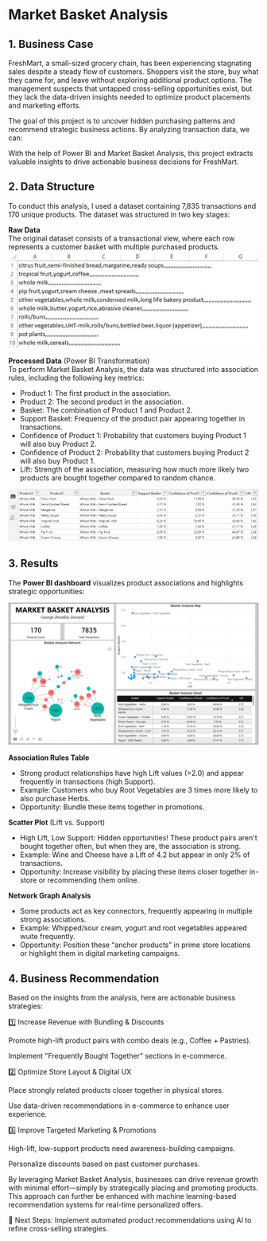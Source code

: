 # Market Basket Analysis

## 1. Business Case

FreshMart, a small-sized grocery chain, has been experiencing stagnating sales despite a steady flow of customers. Shoppers visit the store, buy what they came for, and leave without exploring additional product options. The management suspects that untapped cross-selling opportunities exist, but they lack the data-driven insights needed to optimize product placements and marketing efforts.

The goal of this project is to uncover hidden purchasing patterns and recommend strategic business actions. By analyzing transaction data, we can:

With the help of Power BI and Market Basket Analysis, this project extracts valuable insights to drive actionable business decisions for FreshMart.

## 2. Data Structure

To conduct this analysis, I used a dataset containing 7,835 transactions and 170 unique products. The dataset was structured in two key stages:

**Raw Data**\
The original dataset consists of a transactional view, where each row represents a customer basket with multiple purchased products.
![image alt](https://github.com/GeorgeWLZD/market_basket_analysis/blob/fa688c1e3a50ff7950598a0691479e94ac9af9ee/img/data1.JPG)

**Processed Data** (Power BI Transformation)\
To perform Market Basket Analysis, the data was structured into association rules, including the following key metrics:
- Product 1: The first product in the association.
- Product 2: The second product in the association.
- Basket: The combination of Product 1 and Product 2.
- Support Basket: Frequency of the product pair appearing together in transactions.
- Confidence of Product 1: Probability that customers buying Product 1 will also buy Product 2.
- Confidence of Product 2: Probability that customers buying Product 2 will also buy Product 1.
- Lift: Strength of the association, measuring how much more likely two products are bought together compared to random chance.

![image alt](https://github.com/GeorgeWLZD/market_basket_analysis/blob/fa688c1e3a50ff7950598a0691479e94ac9af9ee/img/data2.JPG)

## 3. Results

The **Power BI dashboard** visualizes product associations and highlights strategic opportunities:

![image alt](https://github.com/GeorgeWLZD/market_basket_analysis/blob/3245c4a11cd008c2adbbffd1bd59fbf45a766809/img/viz.JPG)

**Association Rules Table**
- Strong product relationships have high Lift values (>2.0) and appear frequently in transactions (high Support).
- Example: Customers who buy Root Vegetables are 3 times more likely to also purchase Herbs.
- Opportunity: Bundle these items together in promotions.

**Scatter Plot** (Lift vs. Support)
- High Lift, Low Support: Hidden opportunities! These product pairs aren't bought together often, but when they are, the association is strong.
- Example: Wine and Cheese have a Lift of 4.2 but appear in only 2% of transactions.
- Opportunity: Increase visibility by placing these items closer together in-store or recommending them online.

**Network Graph Analysis**
- Some products act as key connectors, frequently appearing in multiple strong associations.
- Example: Whipped/sour cream, yogurt and root vegetables appeared wuite frequently.
- Opportunity: Position these “anchor products” in prime store locations or highlight them in digital marketing campaigns.

## 4. Business Recommendation

Based on the insights from the analysis, here are actionable business strategies:

1️⃣ Increase Revenue with Bundling & Discounts

Promote high-lift product pairs with combo deals (e.g., Coffee + Pastries).

Implement "Frequently Bought Together" sections in e-commerce.

2️⃣ Optimize Store Layout & Digital UX

Place strongly related products closer together in physical stores.

Use data-driven recommendations in e-commerce to enhance user experience.

3️⃣ Improve Targeted Marketing & Promotions

High-lift, low-support products need awareness-building campaigns.

Personalize discounts based on past customer purchases.

By leveraging Market Basket Analysis, businesses can drive revenue growth with minimal effort—simply by strategically placing and promoting products. This approach can further be enhanced with machine learning-based recommendation systems for real-time personalized offers.

🚀 Next Steps: Implement automated product recommendations using AI to refine cross-selling strategies.
